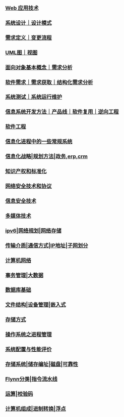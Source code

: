 ### [Web 应用技术](./notes/21-05-13-2.md)

### [系统设计｜设计模式](./notes/21-05-13-1.md)

### [需求定义｜变更流程](./notes/21-05-13-0.md)

### [UML图｜视图](./notes/21-05-12-3.md)

### [面向对象基本概念｜需求分析](./notes/21-05-12-2.md)

### [软件需求｜需求获取｜结构化需求分析](./notes/21-05-12-1.md)

### [系统测试｜系统运行维护](./notes/21-05-12-0.md)

### [信息系统开发方法｜产品线｜软件复用｜逆向工程 ](./notes/21-05-11-0.md)

### [软件工程](./notes/21-05-10-0.md)

### [信息化进程中的一些常规系统](./notes/21-05-09-1.md)

### [信息化战略|规划方法|政务,erp,crm](./notes/21-05-09-0.md)

### [知识产权和标准化](./notes/21-05-04-2.md)

### [网络安全技术和协议](./notes/21-05-04-1.md)

### [信息安全技术](./notes/21-05-04-0.md)

### [多媒体技术](./notes/21-05-03-3.md)

### [ipv6|网络规划|网络存储](./notes/21-05-03-2.md)

### [传输介质|通信方式|IP地址|子网划分](./notes/21-05-02-1.md)

### [计算机网络](./notes/21-05-03-0.md)

### [事务管理|大数据](./notes/21-05-02-1.md)

### [数据库基础](./notes/21-05-02-0.md)

### [文件结构|设备管理|嵌入式](./notes/21-04-29-1.md)

### [存储方式](./notes/21-04-29-0.md)

### [操作系统之进程管理](./notes/21-04-17-1.md)

### [系统配置与性能评价](./notes/21-04-17-0.md)

### [存储系统|储存编址|磁盘|可靠性](./notes/21-04-16-1.md)

### [Flynn分类|指令流水线](./notes/21-04-16-0.md)

### [运算|校验码](./notes/21-04-15.md)

### [计算机组成|进制转换|浮点](./notes/21-04-12.md)

